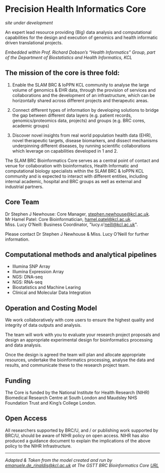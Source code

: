 # Precision Health Informatics Core

_site under development_

An expert lead resource providing (Big) data analysis and computational capabilities for the design and execution of genomics and health informatic driven translational projects.

_Embedded within Prof. Richard Dobson’s “Health Informatics” Group, part of the Department of Biostatistics and Health Informatics, KCL_

## The mission of the core is three fold:

1. Enable the SLAM BRC & IoPPN KCL community to analyse the large volume of genomics & EHR data, through the provision of services and collaborations and the development of an infrastructure, which can be horizontally shared across different projects and therapeutic areas.

2. Connect different types of information by developing solutions to bridge the gap between different data layers (e.g. patient records, genomics/proteomics data, projects) and groups (e.g. BRC cores, academic groups)

3. Discover novel insights from real world population health data (EHR), novel therapeutic targets, disease biomarkers, and dissect mechanisms underpinning different diseases, by running scientific collaborations which leverage on capabilities developed in 1 and 2.

The SLAM BRC Bioinformatics Core serves as a central point of contact and venue for collaboration with bioinformatics, Health Informatic and computational biology specialists within the SLAM BRC & IoPPN KCL community and is expected to interact with different entities, including internal academic, hospital and BRC groups as well as external and industrial partners.

## Core Team

Dr Stephen J Newhouse: Core Manager,  <stephen.newhouse@kcl.ac.uk>.    
Mr Hamel Patel: Core Bioinformatician,  <hamel.patel@kcl.ac.uk>.  
Miss. Lucy O’Neill: Business Coordinator, "lucy.o'neill@kcl.ac.uk".  

Please contact Dr Stephen J Newhouse & Miss. Lucy O’Neill for further information.

## Computational methods and analytical pipelines

- Illumina SNP Array  
- Illumina Expression Array  
- NGS: DNA-seq  
- NGS: RNA-seq  
- Biostatistics and Machine Learing   
- Clinical and Molecular Data Integration  

## Operation and Costing Model

We work collaboratively with core users to ensure the highest quality and integrity of data outputs and analysis.

The team will work with you to evaluate your research project proposals and design an appropriate experimental design for bioinformatics processing and data analysis.

Once the design is agreed the team will plan and allocate appropriate resources, undertake the bioinformatics processing, analyse the data and results, and communicate these to the research project team.

## Funding
The Core is funded by the National Institute for Health Research (NIHR) Biomedical Research Centre at South London and Maudsley NHS Foundation Trust and King’s College London. 

## Open Access
All researchers supported by BRC/U, and / or publishing work supported by BRC/U, should be aware of NIHR policy on open access. NIHR has also produced a guidance document to explain the implications of the above policy to the NIHR Infrastructure. 

********

_Adapted & Taken from the model created and run by emanuele.de_rinaldis@kcl.ac.uk at The GSTT BRC Bioinformatics Core [URL](http://www.guysandstthomasbrc.nihr.ac.uk/research-platforms/translational-bioinformatics/)_
